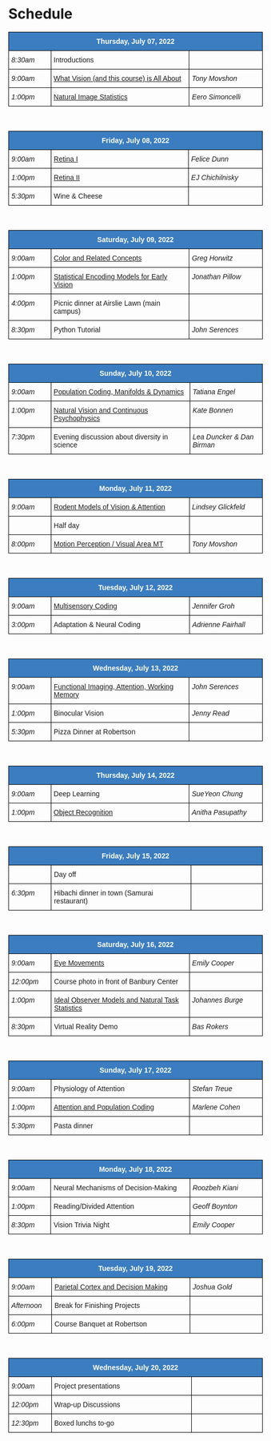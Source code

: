 # Schedule

<style type="text/css">
.tg  {border-collapse:collapse;border-spacing:0; width:53vw;}
.tg td{border-color:black;border-style:solid;border-width:1px;font-family:Arial, sans-serif;font-size:14px;
  overflow:hidden;padding:10px 5px;word-break:normal;}
.tg th{border-color:black;border-style:solid;border-width:1px;font-family:Arial, sans-serif;font-size:14px;
  font-weight:normal;overflow:hidden;padding:10px 5px;word-break:normal;}
.tg .tg-jn54{background-color:#3b7dc0;border-color:#000000;color:#ffffff;text-align:center;vertical-align:top}
.tg .tg-73oq{border-color:#000000;text-align:left;vertical-align:top;width:30vw;}
.tg .tg-lmxn{border-color:#000000;font-style:italic;text-align:left;vertical-align:top;width:15vw;}
.tg .tg-left{border-color:#000000;font-style:italic;text-align:left;vertical-align:top;width:8vw;}
</style>
<table class="tg">
<thead>
  <tr>
    <th class="tg-jn54" colspan="3"><span style="font-weight:bold">Thursday, July 07, 2022</span></th>
  </tr>
</thead>
<tbody>
  <tr>
    <td class="tg-left">8:30am</td>
    <td class="tg-73oq">Introductions</td>
    <td class="tg-lmxn"></td>
  </tr>
  <tr>
    <td class="tg-left">9:00am</td>
    <td class="tg-73oq"><a href="https://cshl-comp-neuro-vision.github.io/website/2022/lecture_notes.html#tony-movshon">What Vision (and this course) is All About</a></td>
    <td class="tg-lmxn">Tony Movshon</span></td>
  </tr>
  <tr>
    <td class="tg-left">1:00pm</td>
    <td class="tg-73oq"><a href="https://cshl-comp-neuro-vision.github.io/website/2022/lecture_notes.html#eero-simoncelli">Natural Image Statistics</a></td>
    <td class="tg-lmxn">Eero Simoncelli</td>
  </tr>
</tbody>
</table>

<br>

<table class="tg">
<thead>
  <tr>
    <th class="tg-jn54" colspan="3"><span style="font-weight:bold">Friday, July 08, 2022</span></th>
  </tr>
</thead>
<tbody>
  <tr>
    <td class="tg-left">9:00am</td>
    <td class="tg-73oq"><a href="https://cshl-comp-neuro-vision.github.io/website/2022/lecture_notes.html#felice-dunn">Retina I</a></td>
    <td class="tg-lmxn">Felice Dunn</span></td>
  </tr>
  <tr>
    <td class="tg-left">1:00pm</td>
    <td class="tg-73oq"><a href="https://cshl-comp-neuro-vision.github.io/website/2022/lecture_notes.html#ej-chichilnisky">Retina II</a></td>
    <td class="tg-lmxn">EJ Chichilnisky</td>
  </tr>
  <tr>
    <td class="tg-left">5:30pm</td>
    <td class="tg-73oq">Wine & Cheese</td>
    <td class="tg-lmxn"></td>
  </tr>
</tbody>
</table>


<br>

<table class="tg">
<thead>
  <tr>
    <th class="tg-jn54" colspan="3"><span style="font-weight:bold">Saturday, July 09, 2022</span></th>
  </tr>
</thead>
<tbody>
  <tr>
    <td class="tg-left">9:00am</td>
    <td class="tg-73oq"><a href="https://cshl-comp-neuro-vision.github.io/website/2022/lecture_notes.html#greg-horwitz">Color and Related Concepts</a></td>
    <td class="tg-lmxn">Greg Horwitz</td>
  </tr>
  <tr>
    <td class="tg-left">1:00pm</td>
    <td class="tg-73oq"><a href="https://cshl-comp-neuro-vision.github.io/website/2022/lecture_notes.html#jonathan-pillow">Statistical Encoding Models for Early Vision</a></td>
    <td class="tg-lmxn">Jonathan Pillow</span></td>
  </tr>
  <tr>
    <td class="tg-left">4:00pm</td>
    <td class="tg-73oq">Picnic dinner at Airslie Lawn (main campus)</td>
    <td class="tg-lmxn"></td>
  </tr>
  <tr>
    <td class="tg-left">8:30pm</td>
    <td class="tg-73oq">Python Tutorial</td>
    <td class="tg-lmxn">John Serences</td>
  </tr>
</tbody>
</table>

<br>

<table class="tg">
<thead>
  <tr>
    <th class="tg-jn54" colspan="3"><span style="font-weight:bold">Sunday, July 10, 2022</span></th>
  </tr>
</thead>
<tbody>
  <tr>
    <td class="tg-left">9:00am</td>
    <td class="tg-73oq"><a href="https://cshl-comp-neuro-vision.github.io/website/2022/lecture_notes.html#tatiana-engel">Population Coding, Manifolds & Dynamics</a></td>
    <td class="tg-lmxn">Tatiana Engel</span></td>
  </tr>
  <tr>
    <td class="tg-left">1:00pm</td>
    <td class="tg-73oq"><a href="https://cshl-comp-neuro-vision.github.io/website/2022/lecture_notes.html#kate-bonnen">Natural Vision and Continuous Psychophysics</a></td>
    <td class="tg-lmxn">Kate Bonnen</td>
  </tr>
  <tr>
    <td class="tg-left">7:30pm</td>
    <td class="tg-73oq">Evening discussion about diversity in science</td>
    <td class="tg-lmxn">Lea Duncker & Dan Birman</td>
  </tr>
</tbody>
</table>

<br>

<table class="tg">
<thead>
  <tr>
    <th class="tg-jn54" colspan="3"><span style="font-weight:bold">Monday, July 11, 2022</span></th>
  </tr>
</thead>
<tbody>
  <tr>
    <td class="tg-left">9:00am</td>
    <td class="tg-73oq"><a href="https://cshl-comp-neuro-vision.github.io/website/2022/lecture_notes.html#lindsey-glickfeld">Rodent Models of Vision & Attention</a></td>
    <td class="tg-lmxn">Lindsey Glickfeld</span></td>
  </tr>
  <tr>
    <td class="tg-left"></td>
    <td class="tg-73oq">Half day</td>
    <td class="tg-lmxn"></td>
  </tr>
  <tr>
    <td class="tg-left">8:00pm</td>
    <td class="tg-73oq"><a href="https://cshl-comp-neuro-vision.github.io/website/2022/lecture_notes.html#tony-movshon">Motion Perception / Visual Area MT</a></td>
    <td class="tg-lmxn">Tony Movshon</td>
  </tr>
</tbody>
</table>

<br>

<table class="tg">
<thead>
  <tr>
    <th class="tg-jn54" colspan="3"><span style="font-weight:bold">Tuesday, July 12, 2022</span></th>
  </tr>
</thead>
<tbody>
  <tr>
    <td class="tg-left">9:00am</td>
    <td class="tg-73oq"><a href="https://cshl-comp-neuro-vision.github.io/website/2022/lecture_notes.html#jennifer-groh">Multisensory Coding</a></td>
    <td class="tg-lmxn">Jennifer Groh</span></td>
  </tr>
  <tr>
    <td class="tg-left">3:00pm</td>
    <td class="tg-73oq">Adaptation & Neural Coding</td>
    <td class="tg-lmxn">Adrienne Fairhall</td>
  </tr>
</tbody>
</table>

<br>

<table class="tg">
<thead>
  <tr>
    <th class="tg-jn54" colspan="3"><span style="font-weight:bold">Wednesday, July 13, 2022</span></th>
  </tr>
</thead>
<tbody>
  <tr>
    <td class="tg-left">9:00am</td>
    <td class="tg-73oq"><a href="https://cshl-comp-neuro-vision.github.io/website/2022/lecture_notes.html#john-serences">Functional Imaging, Attention, Working Memory</a></td>
    <td class="tg-lmxn">John Serences</span></td>
  </tr>
  <tr>
    <td class="tg-left">1:00pm</td>
    <td class="tg-73oq">Binocular Vision</td>
    <td class="tg-lmxn">Jenny Read</td>
  </tr>
  <tr>
    <td class="tg-left">5:30pm</td>
    <td class="tg-73oq">Pizza Dinner at Robertson</td>
    <td class="tg-lmxn"></td>
  </tr>
</tbody>
</table>

<br>

<table class="tg">
<thead>
  <tr>
    <th class="tg-jn54" colspan="3"><span style="font-weight:bold">Thursday, July 14, 2022</span></th>
  </tr>
</thead>
<tbody>
  <tr>
    <td class="tg-left">9:00am</td>
    <td class="tg-73oq">Deep Learning</td>
    <td class="tg-lmxn">SueYeon Chung</span></td>
  </tr>
  <tr>
    <td class="tg-left">1:00pm</td>
    <td class="tg-73oq"><a href="https://cshl-comp-neuro-vision.github.io/website/2022/lecture_notes.html#anitha-pasupathy">Object Recognition</a></td>
    <td class="tg-lmxn">Anitha Pasupathy</td>
  </tr>
</tbody>
</table>

<br>

<table class="tg">
<thead>
  <tr>
    <th class="tg-jn54" colspan="3"><span style="font-weight:bold">Friday, July 15, 2022</span></th>
  </tr>
</thead>
<tbody>
  <tr>
    <td class="tg-left"></td>
    <td class="tg-73oq">Day off</td>
    <td class="tg-lmxn"></td>
  </tr>
  <tr>
    <td class="tg-left">6:30pm</td>
    <td class="tg-73oq">Hibachi dinner in town (Samurai restaurant)</td>
    <td class="tg-lmxn"></td>
  </tr>
</tbody>
</table>

<br>

<table class="tg">
<thead>
  <tr>
    <th class="tg-jn54" colspan="3"><span style="font-weight:bold">Saturday, July 16, 2022</span></th>
  </tr>
</thead>
<tbody>
  <tr>
    <td class="tg-left">9:00am</td>
    <td class="tg-73oq"><a href="https://cshl-comp-neuro-vision.github.io/website/2022/lecture_notes.html#emily-cooper">Eye Movements</a></td>
    <td class="tg-lmxn">Emily Cooper</span></td>
  </tr>
  <tr>
    <td class="tg-left">12:00pm</td>
    <td class="tg-73oq">Course photo in front of Banbury Center</td>
    <td class="tg-lmxn"></td>
  </tr>
  <tr>
    <td class="tg-left">1:00pm</td>
    <td class="tg-73oq"><a href="https://cshl-comp-neuro-vision.github.io/website/2022/lecture_notes.html#johannes-burge">Ideal Observer Models and Natural Task Statistics</a></td>
    <td class="tg-lmxn">Johannes Burge</td>
  </tr>
  <tr>
    <td class="tg-left">8:30pm</td>
    <td class="tg-73oq">Virtual Reality Demo</td>
    <td class="tg-lmxn">Bas Rokers</td>
  </tr>
</tbody>
</table>

<br>

<table class="tg">
<thead>
  <tr>
    <th class="tg-jn54" colspan="3"><span style="font-weight:bold">Sunday, July 17, 2022</span></th>
  </tr>
</thead>
<tbody>
  <tr>
    <td class="tg-left">9:00am</td>
    <td class="tg-73oq">Physiology of Attention</td>
    <td class="tg-lmxn">Stefan Treue</span></td>
  </tr>
  <tr>
    <td class="tg-left">1:00pm</td>
    <td class="tg-73oq"><a href="https://cshl-comp-neuro-vision.github.io/website/2022/lecture_notes.html#marlene-cohen">Attention and Population Coding</a></td>
    <td class="tg-lmxn">Marlene Cohen</td>
  </tr>
  <tr>
    <td class="tg-left">5:30pm</td>
    <td class="tg-73oq">Pasta dinner</td>
    <td class="tg-lmxn"></td>
  </tr>
</tbody>
</table>

<br>

<table class="tg">
<thead>
  <tr>
    <th class="tg-jn54" colspan="3"><span style="font-weight:bold">Monday, July 18, 2022</span></th>
  </tr>
</thead>
<tbody>
  <tr>
    <td class="tg-left">9:00am</td>
    <td class="tg-73oq">Neural Mechanisms of Decision-Making</td>
    <td class="tg-lmxn">Roozbeh Kiani</span></td>
  </tr>
  <tr>
    <td class="tg-left">1:00pm</td>
    <td class="tg-73oq">Reading/Divided Attention</td>
    <td class="tg-lmxn">Geoff Boynton</td>
  </tr>
  <tr>
    <td class="tg-left">8:30pm</td>
    <td class="tg-73oq">Vision Trivia Night</td>
    <td class="tg-lmxn">Emily Cooper</td>
  </tr>
</tbody>
</table>

<br>


<table class="tg">
<thead>
  <tr>
    <th class="tg-jn54" colspan="3"><span style="font-weight:bold">Tuesday, July 19, 2022</span></th>
  </tr>
</thead>
<tbody>
  <tr>
    <td class="tg-left">9:00am</td>
    <td class="tg-73oq"><a href="https://cshl-comp-neuro-vision.github.io/website/2022/lecture_notes.html#josh-gold">Parietal Cortex and Decision Making</a></td>
    <td class="tg-lmxn">Joshua Gold</span></td>
  </tr>
  <tr>
    <td class="tg-left">Afternoon</td>
    <td class="tg-73oq">Break for Finishing Projects</td>
    <td class="tg-lmxn"></td>
  </tr>
  <tr>
    <td class="tg-left">6:00pm</td>
    <td class="tg-73oq">Course Banquet at Robertson</td>
    <td class="tg-lmxn"></td>
  </tr>
</tbody>
</table>

<br>


<table class="tg">
<thead>
  <tr>
    <th class="tg-jn54" colspan="3"><span style="font-weight:bold">Wednesday, July 20, 2022</span></th>
  </tr>
</thead>
<tbody>
  <tr>
    <td class="tg-left">9:00am</td>
    <td class="tg-73oq">Project presentations</td>
    <td class="tg-lmxn"></span></td>
  </tr>
  <tr>
    <td class="tg-left">12:00pm</td>
    <td class="tg-73oq">Wrap-up Discussions</td>
    <td class="tg-lmxn"></td>
  </tr>
  <tr>
    <td class="tg-left">12:30pm</td>
    <td class="tg-73oq">Boxed lunchs to-go</td>
    <td class="tg-lmxn"></td>
  </tr>
</tbody>
</table>

<br>